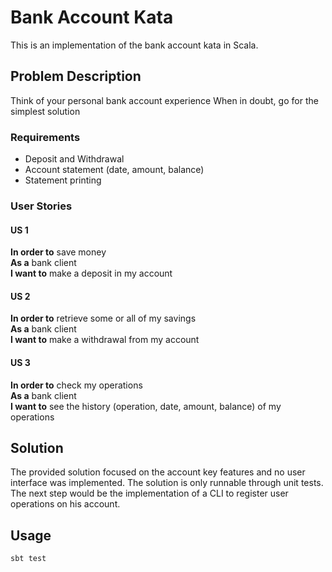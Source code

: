 # Bank Account Kata
This is an implementation of the bank account kata in Scala.

## Problem Description

Think of your personal bank account experience When in doubt, go for the simplest solution

### Requirements

* Deposit and Withdrawal
* Account statement (date, amount, balance)
* Statement printing

### User Stories

#### US 1
**In order to** save money  
**As a** bank client  
**I want to** make a deposit in my account

#### US 2
**In order to** retrieve some or all of my savings  
**As a** bank client  
**I want to** make a withdrawal from my account

#### US 3
**In order to** check my operations  
**As a** bank client  
**I want to** see the history (operation, date, amount, balance) of my operations

## Solution
The provided solution focused on the account key features and no user interface was implemented. 
The solution is only runnable through unit tests. 
The next step would be the implementation of a CLI to register user operations on his account.

## Usage
```shell script
sbt test
```